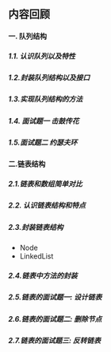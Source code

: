 ## 内容回顾

#### 一. 队列结构

##### 1.1. 认识队列以及特性

##### 1.2.封装队列结构以及接口

##### 1.3.实现队列结构的方法

##### 1.4. 面试题一 击鼓传花

##### 1.5.面试题二 约瑟夫环



#### 二.链表结构

##### 2.1.链表和数组简单对比

##### 2.2. 认识链表结构和特点

##### 2.3.封装链表结构

- Node
- LinkedList

##### 2.4.链表中方法的封装

##### 2.5.链表的面试题一: 设计链表

##### 2.6.链表的面试题二: 删除节点

##### 2.7.链表的面试题三: 反转链表

